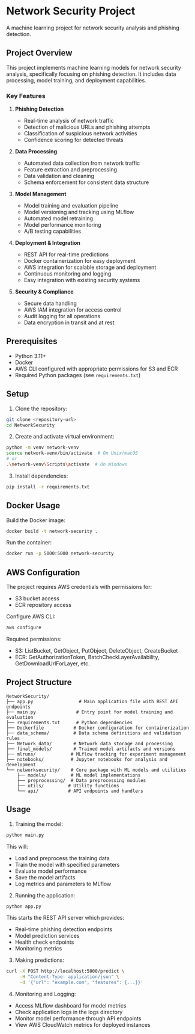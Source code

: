 # Network Security Project

A machine learning project for network security analysis and phishing detection.

## Project Overview

This project implements machine learning models for network security analysis, specifically focusing on phishing detection. It includes data processing, model training, and deployment capabilities.

### Key Features

1. **Phishing Detection**
   - Real-time analysis of network traffic
   - Detection of malicious URLs and phishing attempts
   - Classification of suspicious network activities
   - Confidence scoring for detected threats

2. **Data Processing**
   - Automated data collection from network traffic
   - Feature extraction and preprocessing
   - Data validation and cleaning
   - Schema enforcement for consistent data structure

3. **Model Management**
   - Model training and evaluation pipeline
   - Model versioning and tracking using MLflow
   - Automated model retraining
   - Model performance monitoring
   - A/B testing capabilities

4. **Deployment & Integration**
   - REST API for real-time predictions
   - Docker containerization for easy deployment
   - AWS integration for scalable storage and deployment
   - Continuous monitoring and logging
   - Easy integration with existing security systems

5. **Security & Compliance**
   - Secure data handling
   - AWS IAM integration for access control
   - Audit logging for all operations
   - Data encryption in transit and at rest

## Prerequisites

- Python 3.11+
- Docker
- AWS CLI configured with appropriate permissions for S3 and ECR
- Required Python packages (see `requirements.txt`)

## Setup

1. Clone the repository:
```bash
git clone <repository-url>
cd NetworkSecurity
```

2. Create and activate virtual environment:
```bash
python -m venv network-venv
source network-venv/bin/activate  # On Unix/macOS
# or
.\network-venv\Scripts\activate  # On Windows
```

3. Install dependencies:
```bash
pip install -r requirements.txt
```

## Docker Usage

Build the Docker image:
```bash
docker build -t network-security .
```

Run the container:
```bash
docker run -p 5000:5000 network-security
```

## AWS Configuration

The project requires AWS credentials with permissions for:
- S3 bucket access
- ECR repository access

Configure AWS CLI:
```bash
aws configure
```

Required permissions:
- S3: ListBucket, GetObject, PutObject, DeleteObject, CreateBucket
- ECR: GetAuthorizationToken, BatchCheckLayerAvailability, GetDownloadUrlForLayer, etc.

## Project Structure

```
NetworkSecurity/
├── app.py                 # Main application file with REST API endpoints
├── main.py               # Entry point for model training and evaluation
├── requirements.txt      # Python dependencies
├── Dockerfile           # Docker configuration for containerization
├── data_schema/         # Data schema definitions and validation rules
├── Network_data/        # Network data storage and processing
├── final_models/        # Trained model artifacts and versions
├── mlruns/             # MLflow tracking for experiment management
├── notebooks/          # Jupyter notebooks for analysis and development
└── networksecurity/    # Core package with ML models and utilities
    ├── models/         # ML model implementations
    ├── preprocessing/  # Data preprocessing modules
    ├── utils/         # Utility functions
    └── api/           # API endpoints and handlers
```

## Usage

1. Training the model:
```bash
python main.py
```
This will:
- Load and preprocess the training data
- Train the model with specified parameters
- Evaluate model performance
- Save the model artifacts
- Log metrics and parameters to MLflow

2. Running the application:
```bash
python app.py
```
This starts the REST API server which provides:
- Real-time phishing detection endpoints
- Model prediction services
- Health check endpoints
- Monitoring metrics

3. Making predictions:
```bash
curl -X POST http://localhost:5000/predict \
     -H "Content-Type: application/json" \
     -d '{"url": "example.com", "features": {...}}'
```

4. Monitoring and Logging:
- Access MLflow dashboard for model metrics
- Check application logs in the logs directory
- Monitor model performance through API endpoints
- View AWS CloudWatch metrics for deployed instances